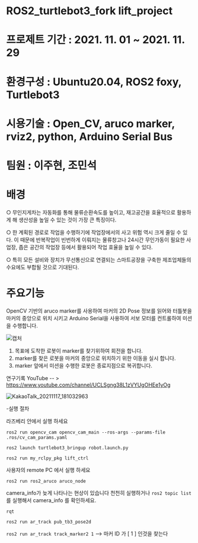 
# ROS2_turtlebot3_fork lift_project

# 프로제트 기간 : 2021. 11. 01 ~ 2021. 11. 29

# 환경구성 : Ubuntu20.04, ROS2 foxy, Turtlebot3


# 시용기술 : Open_CV, aruco marker, rviz2, python, Arduino Serial Bus

# 팀원 : 이주현, 조민석

# 배경 

○ 무인지게차는 자동화를 통해 물류순환속도를 높이고, 재고공간을 효율적으로 활용하게 해 생산성을 높일 수 있는 것이 가장 큰 특징이다.

○ 한 계획된 경로로 작업을 수행하기에 작업장에서의 사고 위험 역시 크게 줄일 수 있다. 이 때문에 반복작업이 빈번하게 이뤄지는 물류창고나 
   24시간 무인가동이 필요한 사업장, 좁은 공간의 작업장 등에서 활용되어 작업 효율을 높일 수 있다.

○ 특히 모든 설비와 장치가 무선통신으로 연결되는 스마트공장을 구축한 제조업체들의 수요에도 부합될 것으로 기대된다.


# 주요기능
 OpenCV 기반의 aruco marker를 사용하여 마커의 2D Pose 정보를 읽어와 터틀봇을 마커의 중앙으로 위치 시키고 Arduino Serial을 사용하여 서보 모터를 컨트롤하여 미션을 수행합니다.
 
![캡처](https://user-images.githubusercontent.com/84003327/143807282-f6518f57-8946-497a-b856-36948122f147.PNG)

1. 목표에 도착한 로봇이 marker를 찾기위하여 회전을 합니다.
2. marker를 찾은 로봇을 마커의 중앙으로 위치하기 위한 이동을 실시 합니다.
3. marker 앞에서 미션을 수행한 로봇은 종료지점으로 복귀합니다.

연구기록 YouTube -- > https://www.youtube.com/channel/UCLSgng38L1zVYUgOHEe1yOg

![KakaoTalk_20211117_181032963](https://user-images.githubusercontent.com/84003327/143807179-f56f3e64-c1ec-4cea-995a-69c2057d4059.jpg)


-실행 절차

라즈베리 안에서 실행 하세요

```ros2 run opencv_cam opencv_cam_main --ros-args --params-file .ros/cv_cam_params.yaml```

```ros2 launch turtlebot3_bringup robot.launch.py```

```ros2 run my_rclpy_pkg lift_ctrl```

사용자의 remote PC 에서 실행 하세요

```ros2 run ros2_aruco aruco_node```

camera_info가 늦게 나타나는 현상이 있습니다 천천히 실행하거나 ```ros2 topic list``` 를 실행해서 camera_info 를 확인하세요.

```rqt```

```ros2 run ar_track pub_tb3_pose2d```

```ros2 run ar_track track_marker2 1```
--> 마커 ID 가 [ 1 ] 인것을 찾는다



